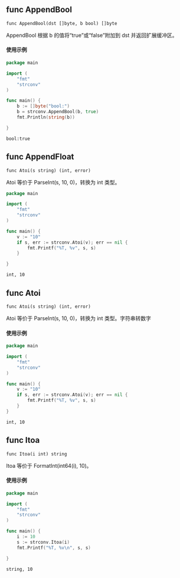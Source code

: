 ## func AppendBool
```go{1}
func AppendBool(dst []byte, b bool) []byte
```
AppendBool 根据 b 的值将“true”或“false”附加到 dst 并返回扩展缓冲区。

#### 使用示例
```go
package main

import (
	"fmt"
	"strconv"
)

func main() {
	b := []byte("bool:")
	b = strconv.AppendBool(b, true)
	fmt.Println(string(b))

}

```
```text
bool:true
```

## func AppendFloat
```go{1}
func Atoi(s string) (int, error)
```
Atoi 等价于 ParseInt(s, 10, 0)，转换为 int 类型。

```go
package main

import (
	"fmt"
	"strconv"
)

func main() {
	v := "10"
	if s, err := strconv.Atoi(v); err == nil {
		fmt.Printf("%T, %v", s, s)
	}

}
```
```text
int, 10
```

## func Atoi

```go{1}
func Atoi(s string) (int, error)
```
Atoi 等价于 ParseInt(s, 10, 0)，转换为 int 类型。字符串转数字

#### 使用示例
```go
package main

import (
	"fmt"
	"strconv"
)

func main() {
	v := "10"
	if s, err := strconv.Atoi(v); err == nil {
		fmt.Printf("%T, %v", s, s)
	}
}
```
```text
int, 10
```

## func Itoa
```go{1}
func Itoa(i int) string
```
Itoa 等价于 FormatInt(int64(i), 10)。

#### 使用示例
```go
package main

import (
	"fmt"
	"strconv"
)

func main() {
	i := 10
	s := strconv.Itoa(i)
	fmt.Printf("%T, %v\n", s, s)

}

```
```text
string, 10
```
